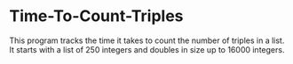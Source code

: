 # Time-To-Count-Triples
This program tracks the time it takes to count the number of triples in a list. It starts with a list of 250 integers and doubles in size up to 16000 integers.
